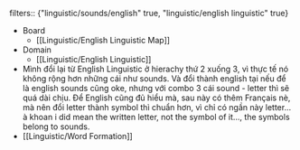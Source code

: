filters:: {"linguistic/sounds/english" true, "linguistic/english linguistic" true}

- Board
	- [[Linguistic/English Linguistic Map]]
- Domain
	- [[Linguistic/English Linguistic]]
- Mình đổi lại từ English Linguistic ở hierachy thứ 2 xuống 3, vì thực tế nó không rộng hơn những cái như sounds. Và đổi thành english tại nếu để là english sounds cũng oke, nhưng với combo 3 cái sound - letter thì sẽ quá dài chịu. Để English cũng đủ hiểu mà, sau này có thêm Français nè, mà nên đổi letter thành symbol thì chuẩn hơn, vì chỉ có ngần này letter... à khoan i did mean the written letter, not the symbol of it..., the symbols belong to sounds.
- [[Linguistic/Word Formation]]
